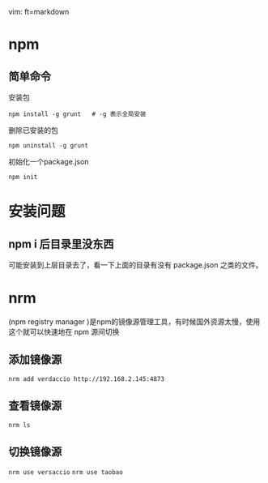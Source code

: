   vim: ft=markdown

# npm
## 简单命令
安装包

    npm install -g grunt   # -g 表示全局安装

删除已安装的包

    npm uninstall -g grunt
初始化一个package.json

    npm init

# 安装问题

## npm i 后目录里没东西
可能安装到上层目录去了，看一下上面的目录有没有 package.json 之类的文件。


# nrm 
(npm registry manager )是npm的镜像源管理工具，有时候国外资源太慢，使用这个就可以快速地在 npm 源间切换  

## 添加镜像源
`nrm add verdaccio http://192.168.2.145:4873`
## 查看镜像源
`nrm ls`
## 切换镜像源
`nrm use versaccio`
`nrm use taobao`